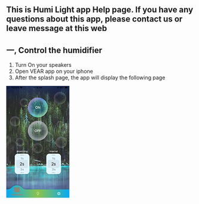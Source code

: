 ## This is Humi Light app Help page. If you have any questions about this app, please contact us or leave message at this web ##

## 一, Control the humidifier ##
  1. Turn On your speakers
  2. Open VEAR app on your iphone
  3. After the splash page, the app will display the following page
  
  ![home image](https://github.com/niteapps/HumiLight/blob/main/home.jpg)
